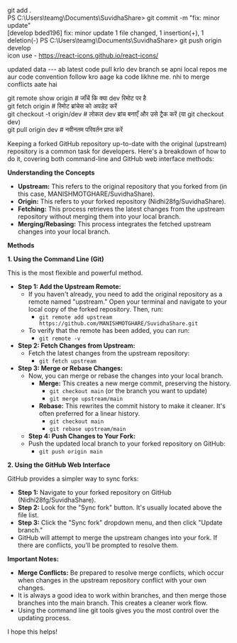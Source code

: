 git add .
<br>
PS C:\Users\teamg\Documents\SuvidhaShare> git commit -m "fix: minor update" <br>
[develop bded196] fix: minor update
 1 file changed, 1 insertion(+), 1 deletion(-)
PS C:\Users\teamg\Documents\SuvidhaShare> git push origin develop <br>
icon use - https://react-icons.github.io/react-icons/ <be>




updated data --- 
ab latest code pull krlo dev branch se apni local repos me aur code convention follow kro aage ka code likhne me. nhi to merge conflicts aate hai<br>


git remote show origin # जाँचें कि क्या dev रिमोट पर है<br>
git fetch origin      # रिमोट ब्रांचेस को अपडेट करें<br>
git checkout -t origin/dev # लोकल dev ब्रांच बनाएँ और उसे ट्रैक करें (या git checkout dev)<br>
git pull origin dev  # नवीनतम परिवर्तन प्राप्त करें<br>


Keeping a forked GitHub repository up-to-date with the original (upstream) repository is a common task for developers. Here's a breakdown of how to do it, covering both command-line and GitHub web interface methods:

**Understanding the Concepts**

* **Upstream:** This refers to the original repository that you forked from (in this case, MANISHMOTGHARE/SuvidhaShare).
* **Origin:** This refers to your forked repository (Nidhi28fg/SuvidhaShare).
* **Fetching:** This process retrieves the latest changes from the upstream repository without merging them into your local branch.
* **Merging/Rebasing:** This process integrates the fetched upstream changes into your local branch.

**Methods**

**1. Using the Command Line (Git)**

This is the most flexible and powerful method.

* **Step 1: Add the Upstream Remote:**
    * If you haven't already, you need to add the original repository as a remote named "upstream." Open your terminal and navigate to your local copy of the forked repository. Then, run:
        * `git remote add upstream https://github.com/MANISHMOTGHARE/SuvidhaShare.git`
    * To verify that the remote has been added, you can run:
        * `git remote -v`
* **Step 2: Fetch Changes from Upstream:**
    * Fetch the latest changes from the upstream repository:
        * `git fetch upstream`
* **Step 3: Merge or Rebase Changes:**
    * Now, you can merge or rebase the changes into your local branch.
        * **Merge:** This creates a new merge commit, preserving the history.
            * `git checkout main` (or the branch you want to update)
            * `git merge upstream/main`
        * **Rebase:** This rewrites the commit history to make it cleaner. It's often preferred for a linear history.
            * `git checkout main`
            * `git rebase upstream/main`
    * **Step 4: Push Changes to Your Fork:**
    * Push the updated local branch to your forked repository on GitHub:
        * `git push origin main`

**2. Using the GitHub Web Interface**

GitHub provides a simpler way to sync forks:

* **Step 1:** Navigate to your forked repository on GitHub (Nidhi28fg/SuvidhaShare).
* **Step 2:** Look for the "Sync fork" button. It's usually located above the file list.
* **Step 3:** Click the "Sync fork" dropdown menu, and then click "Update branch."
* GitHub will attempt to merge the upstream changes into your fork. If there are conflicts, you'll be prompted to resolve them.

**Important Notes:**

* **Merge Conflicts:** Be prepared to resolve merge conflicts, which occur when changes in the upstream repository conflict with your own changes.
* It is always a good idea to work within branches, and then merge those branches into the main branch. This creates a cleaner work flow.
* Using the command line git tools gives you the most control over the updating process.

I hope this helps!

